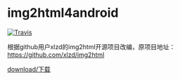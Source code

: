 # img2html4android

[![Travis](https://img.shields.io/badge/license-Apache%20License%202.0-blue.svg)](LICENSE)  

根据github用户xlzd的img2html开源项目改编，原项目地址：https://github.com/xlzd/img2html

[download/下载](https://github.com/pansong291/img2html4android/releases)
